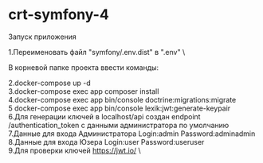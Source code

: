 # crt-symfony-4
Запуск приложения 

1.Переименовать файл "symfony/.env.dist" в ".env" \

В корневой папке проекта ввести команды: 


2.docker-compose up -d \
3.docker-compose exec app composer install \
4.docker-compose exec app bin/console doctrine:migrations:migrate \
5 docker-compose exec app bin/console lexik:jwt:generate-keypair \
6.Для генерации ключей в localhost/api создан endpoint /authentication_token с данными администратора по умолчанию \
7.Данные для входа Администратора Login:admin Password:adminadmin \
8.Данные для входа Юзера Login:user Password:useruser \
9.Для проверки ключей https://jwt.io/ \


